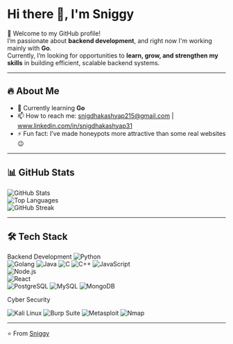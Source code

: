 # Hi there 👋, I'm Sniggy

🌟 Welcome to my GitHub profile!  
I’m passionate about **backend development**, and right now I'm working mainly with **Go**.  
Currently, I’m looking for opportunities to **learn, grow, and strengthen my skills** in building efficient, scalable backend systems.

---

## 🔥 About Me
- 🌱 Currently learning **Go**
- 📫 How to reach me: snigdhakashyap215@gmail.com | www.linkedin.com/in/snigdhakashyap31
- ⚡ Fun fact: I’ve made honeypots more attractive than some real websites 😉

---

## 📊 GitHub Stats
![GitHub Stats](https://github-readme-stats.vercel.app/api?username=sniggy&show_icons=true&theme=radical)  
![Top Languages](https://github-readme-stats.vercel.app/api/top-langs/?username=sniggy&layout=compact&theme=radical)  
![GitHub Streak](https://streak-stats.demolab.com?user=sniggy&theme=radical)

---

## 🛠️ Tech Stack
Backend Development
![Python](https://img.shields.io/badge/-Python-3776AB?logo=python&logoColor=white)  
![Golang](https://img.shields.io/badge/Go-00ADD8?style=for-the-badge&logo=go&logoColor=white)
![Java](https://img.shields.io/badge/Java-007396?style=for-the-badge&logo=java&logoColor=white)
![C](https://img.shields.io/badge/C-00599C?style=for-the-badge&logo=c&logoColor=white)
![C++](https://img.shields.io/badge/C++-00599C?style=for-the-badge&logo=cplusplus&logoColor=white)
![JavaScript](https://img.shields.io/badge/-JavaScript-F7DF1E?logo=javascript&logoColor=black)  
![Node.js](https://img.shields.io/badge/-Node.js-339933?logo=node.js&logoColor=white)  
![React](https://img.shields.io/badge/-React-61DAFB?logo=react&logoColor=black)  
![PostgreSQL](https://img.shields.io/badge/PostgreSQL-316192?style=for-the-badge&logo=postgresql&logoColor=white)
![MySQL](https://img.shields.io/badge/MySQL-4479A1?style=for-the-badge&logo=mysql&logoColor=white)
![MongoDB](https://img.shields.io/badge/MongoDB-4EA94B?style=for-the-badge&logo=mongodb&logoColor=white)

Cyber Security

![Kali Linux](https://img.shields.io/badge/Kali%20Linux-268BEE?style=for-the-badge&logo=kalilinux&logoColor=white)
![Burp Suite](https://img.shields.io/badge/Burp%20Suite-FF6633?style=for-the-badge&logo=burpsuite&logoColor=white)
![Metasploit](https://img.shields.io/badge/Metasploit-000000?style=for-the-badge&logo=metasploit&logoColor=white)
![Nmap](https://img.shields.io/badge/Nmap-00457C?style=for-the-badge&logo=nmap&logoColor=white)

---

⭐️ From [Sniggy](https://github.com/sniggy)


<!--
**snigdhask/snigdhask** is a ✨ _special_ ✨ repository because its `README.md` (this file) appears on your GitHub profile.

Here are some ideas to get you started:

- 🔭 I’m currently working on ...
- 🌱 I’m currently learning ...
- 👯 I’m looking to collaborate on ...
- 🤔 I’m looking for help with ...
- 💬 Ask me about ...
- 📫 How to reach me: ...
- 😄 Pronouns: ...
- ⚡ Fun fact: ...
-->
